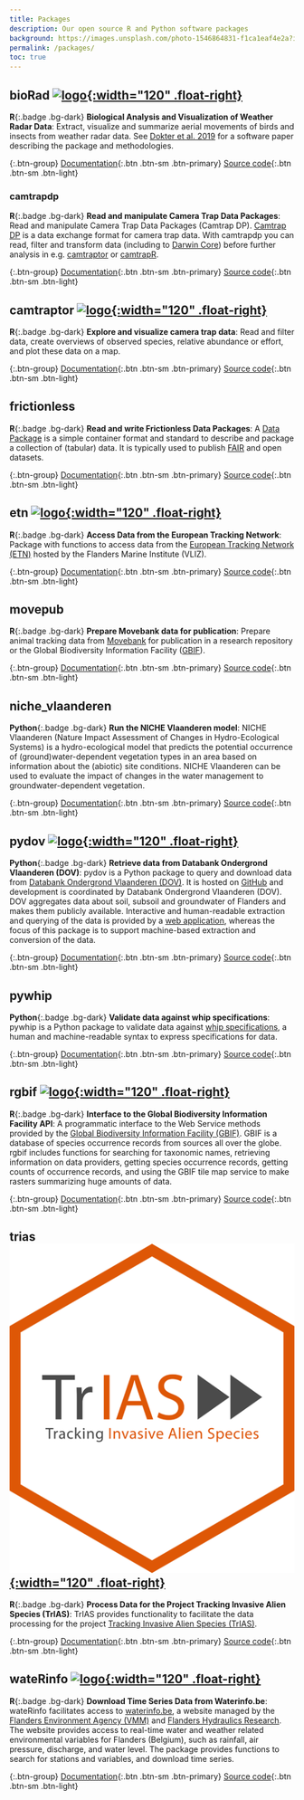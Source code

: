 ```yaml
---
title: Packages
description: Our open source R and Python software packages
background: https://images.unsplash.com/photo-1546864831-f1ca1eaf4e2a?ixlib=rb-1.2.1&ixid=eyJhcHBfaWQiOjEyMDd9&auto=format&fit=crop&w=1500&q=80
permalink: /packages/
toc: true
---
```


[biorad]: http://adokter.github.io/bioRad
[biorad_github]: https://github.com/adokter/bioRad
[biorad_logo]: https://raw.githubusercontent.com/adokter/bioRad/master/man/figures/logo.png

[camtrapdp]: https://inbo.github.io/camtrapdp/
[camtrapdp_github]: https://github.com/inbo/camtrapdp

[camtraptor]: https://inbo.github.io/camtraptor/
[camtraptor_github]: https://github.com/inbo/camtraptor
[camtraptor_logo]: https://raw.githubusercontent.com/inbo/camtraptor/master/man/figures/logo.png

[frictionless]: https://docs.ropensci.org/frictionless/
[frictionless_github]: https://github.com/frictionlessdata/frictionless-r

[etn]: https://inbo.github.io/etn/
[etn_github]: https://github.com/inbo/etn
[etn_logo]: https://raw.githubusercontent.com/inbo/etn/main/man/figures/logo.png

[movepub]: https://inbo.github.io/movepub/
[movepub_github]: https://github.com/inbo/movepub/

[niche_vlaanderen]: https://inbo.github.io/niche_vlaanderen/
[niche_vlaanderen_github]: https://github.com/inbo/niche_vlaanderen

[pydov]: https://pydov.readthedocs.io/
[pydov_github]: https://github.com/DOV-Vlaanderen/pydov
[pydov_logo]: https://raw.githubusercontent.com/DOV-Vlaanderen/pydov/master/docs/_static/img/logo.png

[pywhip]: https://inbo.github.io/pywhip/
[pywhip_github]: https://github.com/inbo/pywhip

[rgbif]: https://docs.ropensci.org/rgbif/
[rgbif_github]: https://github.com/ropensci/rgbif 
[rgbif_logo]: https://raw.githubusercontent.com/ropensci/rgbif/master/man/figures/logo.png

[trias]: https://trias-project.github.io/trias
[trias_github]: https://github.com/trias-project/trias
[trias_logo]: https://raw.githubusercontent.com/trias-project/trias/main/man/figures/logo.png

[waterinfo]: https://docs.ropensci.org/wateRinfo/
[waterinfo_github]: https://github.com/ropensci/wateRinfo
[waterinfo_logo]: https://raw.githubusercontent.com/ropensci/wateRinfo/main/man/figures/logo.png

<!--
### title [![logo][pkg_logo]{:width="120" .float-right}][pkg]

**R**{:.badge .bg-dark} **pkg title**: pkg description

{:.btn-group}
[Documentation][pkg]{:.btn .btn-sm .btn-primary}
[Source code][pkg_github]{:.btn .btn-sm .btn-light}
-->

## bioRad [![logo][biorad_logo]{:width="120" .float-right}][biorad]

**R**{:.badge .bg-dark} **Biological Analysis and Visualization of Weather Radar Data**: Extract, visualize and summarize aerial movements of birds and insects from weather radar data. See [Dokter et al. 2019](https://doi.org/10.1111/ecog.04028) for a software paper describing the package and methodologies.

{:.btn-group}
[Documentation][biorad]{:.btn .btn-sm .btn-primary}
[Source code][biorad_github]{:.btn .btn-sm .btn-light}

### camtrapdp

**R**{:.badge .bg-dark} **Read and manipulate Camera Trap Data Packages**: Read and manipulate Camera Trap Data Packages (Camtrap DP). [Camtrap DP](https://camtrap-dp.tdwg.org) is a data exchange format for camera trap data. With camtrapdp you can read, filter and transform data (including to [Darwin Core](https://dwc.tdwg.org)) before further analysis in e.g. [camtraptor](https://inbo.github.io/camtraptor/) or [camtrapR](https://cran.r-project.org/package=camtrapR).

{:.btn-group}
[Documentation][camtrapdp]{:.btn .btn-sm .btn-primary}
[Source code][camtrapdp_github]{:.btn .btn-sm .btn-light}

## camtraptor [![logo][camtraptor_logo]{:width="120" .float-right}][camtraptor]

**R**{:.badge .bg-dark} **Explore and visualize camera trap data**: Read and filter data, create overviews of observed species, relative abundance or effort, and plot these data on a map.

{:.btn-group}
[Documentation][camtraptor]{:.btn .btn-sm .btn-primary}
[Source code][camtraptor_github]{:.btn .btn-sm .btn-light}

## frictionless

**R**{:.badge .bg-dark} **Read and write Frictionless Data Packages**: A [Data Package](https://specs.frictionlessdata.io/data-package/) is a simple container format and standard to describe and package a collection of (tabular) data. It is typically used to publish [FAIR](https://www.go-fair.org/fair-principles/) and open datasets.

{:.btn-group}
[Documentation][frictionless]{:.btn .btn-sm .btn-primary}
[Source code][frictionless_github]{:.btn .btn-sm .btn-light}

## etn [![logo][etn_logo]{:width="120" .float-right}][etn]

**R**{:.badge .bg-dark} **Access Data from the European Tracking Network**: Package with functions to access data from the [European Tracking Network (ETN)](http://www.lifewatch.be/etn/) hosted by the Flanders Marine Institute (VLIZ).

{:.btn-group}
[Documentation][etn]{:.btn .btn-sm .btn-primary}
[Source code][etn_github]{:.btn .btn-sm .btn-light}

## movepub

**R**{:.badge .bg-dark} **Prepare Movebank data for publication**: Prepare animal tracking data from [Movebank](<https://movebank.org>) for publication in a research repository or the Global Biodiversity Information Facility ([GBIF](https://www.gbif.org)).

{:.btn-group}
[Documentation][movepub]{:.btn .btn-sm .btn-primary}
[Source code][movepub_github]{:.btn .btn-sm .btn-light}

## niche_vlaanderen

**Python**{:.badge .bg-dark} **Run the NICHE Vlaanderen model**: NICHE Vlaanderen (Nature Impact Assessment of Changes in Hydro-Ecological Systems) is a hydro-ecological model that predicts the potential occurrence of (ground)water-dependent vegetation types in an area based on information about the (abiotic) site conditions. NICHE Vlaanderen can be used to evaluate the impact of changes in the water management to groundwater-dependent vegetation.

{:.btn-group}
[Documentation][niche_vlaanderen]{:.btn .btn-sm .btn-primary}
[Source code][niche_vlaanderen_github]{:.btn .btn-sm .btn-light}

## pydov [![logo][pydov_logo]{:width="120" .float-right}][pydov]

**Python**{:.badge .bg-dark} **Retrieve data from Databank Ondergrond Vlaanderen (DOV)**: pydov is a Python package to query and download data from [Databank Ondergrond Vlaanderen (DOV)](https://www.dov.vlaanderen.be). It is hosted on [GitHub](https://github.com/DOV-Vlaanderen/pydov) and development is coordinated by Databank Ondergrond Vlaanderen (DOV). DOV aggregates data about soil, subsoil and groundwater of Flanders and makes them publicly available. Interactive and human-readable extraction and querying of the data is provided by a [web application](https://www.dov.vlaanderen.be/portaal/?module=verkenner#ModulePage), whereas the focus of this package is to support machine-based extraction and conversion of the data.

{:.btn-group}
[Documentation][pydov]{:.btn .btn-sm .btn-primary}
[Source code][pydov_github]{:.btn .btn-sm .btn-light}

## pywhip

**Python**{:.badge .bg-dark} **Validate data against whip specifications**: pywhip is a Python package to validate data against [whip specifications](https://github.com/inbo/whip), a human and machine-readable syntax to express specifications for data.

{:.btn-group}
[Documentation][pywhip]{:.btn .btn-sm .btn-primary}
[Source code][pywhip_github]{:.btn .btn-sm .btn-light}

## rgbif [![logo][rgbif_logo]{:width="120" .float-right}][rgbif]

**R**{:.badge .bg-dark} **Interface to the Global Biodiversity Information Facility API**: A programmatic interface to the Web Service methods provided by the [Global Biodiversity Information Facility (GBIF)](https://www.gbif.org/developer/summary). GBIF is a database of species occurrence records from sources all over the globe. rgbif includes functions for searching for taxonomic names, retrieving information on data providers, getting species occurrence records, getting counts of occurrence records, and using the GBIF tile map service to make rasters summarizing huge amounts of data.

{:.btn-group}
[Documentation][rgbif]{:.btn .btn-sm .btn-primary}
[Source code][rgbif_github]{:.btn .btn-sm .btn-light}

## trias [![logo][trias_logo]{:width="120" .float-right}][trias]

**R**{:.badge .bg-dark} **Process Data for the Project Tracking Invasive Alien Species (TrIAS)**: TrIAS provides functionality to facilitate the data processing for the project [Tracking Invasive Alien Species (TrIAS)](http://www.trias-project.be).

{:.btn-group}
[Documentation][trias]{:.btn .btn-sm .btn-primary}
[Source code][trias_github]{:.btn .btn-sm .btn-light}

## wateRinfo [![logo][waterinfo_logo]{:width="120" .float-right}][waterinfo]

**R**{:.badge .bg-dark} **Download Time Series Data from Waterinfo.be**: wateRinfo facilitates access to [waterinfo.be](https://www.waterinfo.be/), a website managed by the [Flanders Environment Agency (VMM)](https://en.vmm.be/) and [Flanders Hydraulics Research](https://www.waterbouwkundiglaboratorium.be/). The website provides access to real-time water and weather related environmental variables for Flanders (Belgium), such as rainfall, air pressure, discharge, and water level. The package provides functions to search for stations and variables, and download time series.

{:.btn-group}
[Documentation][waterinfo]{:.btn .btn-sm .btn-primary}
[Source code][waterinfo_github]{:.btn .btn-sm .btn-light}
